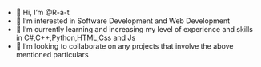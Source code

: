 - 👋 Hi, I’m @R-a-t
- 👀 I’m interested in Software Development and Web Development
- 🌱 I’m currently learning and increasing my level of experience and skills in C#,C++,Python,HTML,Css and Js
- 💞️ I’m looking to collaborate on any projects that involve the above mentioned particulars


<!---
R-a-t/R-a-t is a ✨ special ✨ repository because its `README.md` (this file) appears on your GitHub profile.
You can click the Preview link to take a look at your changes.
--->

